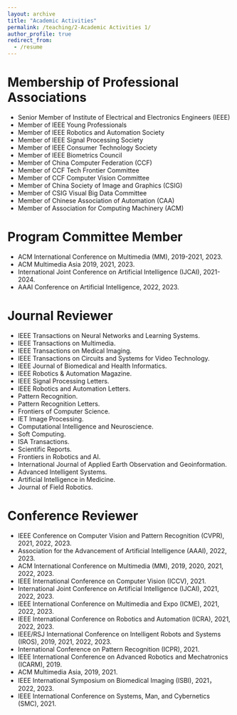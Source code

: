 ```yaml
---
layout: archive
title: "Academic Activities"
permalink: /teaching/2-Academic Activities 1/
author_profile: true
redirect_from:
  - /resume
---
```

# Membership of Professional Associations #
* Senior Member of Institute of Electrical and Electronics Engineers (IEEE) 
* Member of IEEE Young Professionals
* Member of IEEE Robotics and Automation Society
* Member of IEEE Signal Processing Society
* Member of IEEE Consumer Technology Society   
* Member of IEEE Biometrics Council  
* Member of China Computer Federation (CCF)
* Member of CCF Tech Frontier Committee
* Member of CCF Computer Vision Committee
* Member of China Society of Image and Graphics (CSIG) 
* Member of CSIG Visual Big Data Committee
* Member of Chinese Association of Automation (CAA)
* Member of Association for Computing Machinery (ACM)  
  
# Program Committee Member #
* ACM International Conference on Multimedia (MM), 2019-2021, 2023.
* ACM Multimedia Asia 2019, 2021, 2023.
* International Joint Conference on Artificial Intelligence (IJCAI), 2021-2024.
* AAAI Conference on Artificial Intelligence, 2022, 2023.  
  
# Journal Reviewer #
* IEEE Transactions on Neural Networks and Learning Systems.
* IEEE Transactions on Multimedia.
* IEEE Transactions on Medical Imaging.
* IEEE Transactions on Circuits and Systems for Video Technology.
* IEEE Journal of Biomedical and Health Informatics.
* IEEE Robotics & Automation Magazine.
* IEEE Signal Processing Letters.
* IEEE Robotics and Automation Letters.
* Pattern Recognition.
* Pattern Recognition Letters. 
* Frontiers of Computer Science.
* IET Image Processing.
* Computational Intelligence and Neuroscience.
* Soft Computing.
* ISA Transactions.
* Scientific Reports.
* Frontiers in Robotics and AI.
* International Journal of Applied Earth Observation and Geoinformation.
* Advanced Intelligent Systems.
* Artificial Intelligence in Medicine.
* Journal of Field Robotics.
  
# Conference Reviewer #
* IEEE Conference on Computer Vision and Pattern Recognition (CVPR), 2021, 2022, 2023.
* Association for the Advancement of Artificial Intelligence (AAAI), 2022, 2023.
* ACM International Conference on Multimedia (MM), 2019, 2020, 2021, 2022, 2023.
* IEEE International Conference on Computer Vision (ICCV), 2021.
* International Joint Conference on Artificial Intelligence (IJCAI), 2021, 2022, 2023.
* IEEE International Conference on Multimedia and Expo (ICME), 2021, 2022, 2023.
* IEEE International Conference on Robotics and Automation (ICRA), 2021, 2022, 2023.
* IEEE/RSJ International Conference on Intelligent Robots and Systems (IROS), 2019, 2021, 2022, 2023.
* International Conference on Pattern Recognition (ICPR), 2021.
* IEEE International Conference on Advanced Robotics and Mechatronics (ICARM), 2019.
* ACM Multimedia Asia, 2019, 2021. 
* IEEE International Symposium on Biomedical Imaging (ISBI), 2021，2022, 2023.
* IEEE International Conference on Systems, Man, and Cybernetics (SMC), 2021. 


